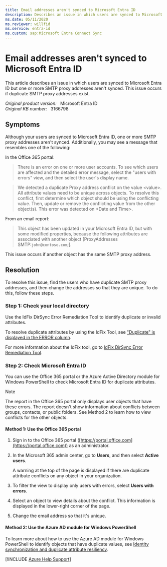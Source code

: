 ```yaml
---
title: Email addresses aren't synced to Microsoft Entra ID
description: Describes an issue in which users are synced to Microsoft Entra ID but one or more SMTP proxy addresses aren't synced.  This issue occurs if duplicate SMTP proxy addresses exist. Provides a resolution.
ms.date: 05/11/2020
ms.reviewer: willfid
ms.service: entra-id
ms.custom: sap:Microsoft Entra Connect Sync
---
```

# Email addresses aren't synced to Microsoft Entra ID

This article describes an issue in which users are synced to Microsoft Entra ID but one or more SMTP proxy addresses aren't synced. This issue occurs if duplicate SMTP proxy addresses exist.

_Original product version:_ &nbsp; Microsoft Entra ID  
_Original KB number:_ &nbsp; 3166798

## Symptoms

Although your users are synced to Microsoft Entra ID, one or more SMTP proxy addresses aren't synced. Additionally, you may see a message that resembles one of the following:

In the Office 365 portal:

> There is an error on one or more user accounts. To see which users are affected and the detailed error message, select the "users with errors" view, and then select the user's display name.

> We detected a duplicate Proxy address conflict on the value \<value>. All attribute values need to be unique across objects. To resolve this conflict, first determine which object should be using the conflicting value. Then, update or remove the conflicting value from the other object(s). This error was detected on \<Date and Time>.

From an email report:

> This object has been updated in your Microsoft Entra ID, but with some modified properties, because the following attributes are associated with another object [ProxyAddresses SMTP:`john@contoso.com`;].

This issue occurs if another object has the same SMTP proxy address.

## Resolution

To resolve this issue, find the users who have duplicate SMTP proxy addresses, and then change the addresses so that they are unique. To do this, follow these steps.

### Step 1: Check your local directory

Use the IdFix DirSync Error Remediation Tool to identify duplicate or invalid attributes.

To resolve duplicate attributes by using the IdFix Tool, see ["Duplicate" is displayed in the ERROR column](/office365/troubleshoot/active-directory/run-idfix-dirsync-error-remediation-tool).

For more information about the IdFix tool, go to [IdFix DirSync Error Remediation Tool](https://github.com/microsoft/idfix).

<a name='step-2-check-azure-ad'></a>

### Step 2: Check Microsoft Entra ID

You can use the Office 365 portal or the Azure Active Directory module for Windows PowerShell to check Microsoft Entra ID for duplicate attributes.

> [!NOTE]
> The report in the Office 365 portal only displays user objects that have these errors. The report doesn't show information about conflicts between groups, contacts, or public folders. See Method 2 to learn how to view conflicts for the other objects.

#### Method 1: Use the Office 365 portal

1. Sign in to the Office 365 portal ([https://portal.office.com](https://portal.office.com)) as an administrator.
2. In the Microsoft 365 admin center, go to **Users**, and then select **Active users**.

    A warning at the top of the page is displayed if there are duplicate attribute conflicts on any object in your organization.

3. To filter the view to display only users with errors, select **Users with errors**.
4. Select an object to view details about the conflict. This information is displayed in the lower-right corner of the page.
5. Change the email address so that it's unique.

#### Method 2: Use the Azure AD module for Windows PowerShell

To learn more about how to use the Azure AD module for Windows PowerShell to identify objects that have duplicate values, see [Identity synchronization and duplicate attribute resiliency](/azure/active-directory/hybrid/how-to-connect-syncservice-duplicate-attribute-resiliency).

[!INCLUDE [Azure Help Support](../../../../includes/azure-help-support.md)]

